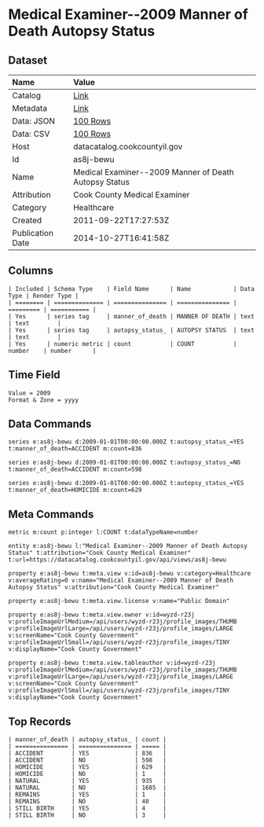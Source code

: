 # Medical Examiner--2009 Manner of Death Autopsy Status

## Dataset

| Name | Value |
| :--- | :---- |
| Catalog | [Link](https://catalog.data.gov/dataset/medical-examiner-2009-manner-of-death-autopsy-status-66301) |
| Metadata | [Link](https://datacatalog.cookcountyil.gov/api/views/as8j-bewu) |
| Data: JSON | [100 Rows](https://datacatalog.cookcountyil.gov/api/views/as8j-bewu/rows.json?max_rows=100) |
| Data: CSV | [100 Rows](https://datacatalog.cookcountyil.gov/api/views/as8j-bewu/rows.csv?max_rows=100) |
| Host | datacatalog.cookcountyil.gov |
| Id | as8j-bewu |
| Name | Medical Examiner--2009 Manner of Death Autopsy Status |
| Attribution | Cook County Medical Examiner |
| Category | Healthcare |
| Created | 2011-09-22T17:27:53Z |
| Publication Date | 2014-10-27T16:41:58Z |

## Columns

```ls
| Included | Schema Type    | Field Name      | Name            | Data Type | Render Type |
| ======== | ============== | =============== | =============== | ========= | =========== |
| Yes      | series tag     | manner_of_death | MANNER OF DEATH | text      | text        |
| Yes      | series tag     | autopsy_status_ | AUTOPSY STATUS  | text      | text        |
| Yes      | numeric metric | count           | COUNT           | number    | number      |
```

## Time Field

```ls
Value = 2009
Format & Zone = yyyy
```

## Data Commands

```ls
series e:as8j-bewu d:2009-01-01T00:00:00.000Z t:autopsy_status_=YES t:manner_of_death=ACCIDENT m:count=836

series e:as8j-bewu d:2009-01-01T00:00:00.000Z t:autopsy_status_=NO t:manner_of_death=ACCIDENT m:count=598

series e:as8j-bewu d:2009-01-01T00:00:00.000Z t:autopsy_status_=YES t:manner_of_death=HOMICIDE m:count=629
```

## Meta Commands

```ls
metric m:count p:integer l:COUNT t:dataTypeName=number

entity e:as8j-bewu l:"Medical Examiner--2009 Manner of Death Autopsy Status" t:attribution="Cook County Medical Examiner" t:url=https://datacatalog.cookcountyil.gov/api/views/as8j-bewu

property e:as8j-bewu t:meta.view v:id=as8j-bewu v:category=Healthcare v:averageRating=0 v:name="Medical Examiner--2009 Manner of Death Autopsy Status" v:attribution="Cook County Medical Examiner"

property e:as8j-bewu t:meta.view.license v:name="Public Domain"

property e:as8j-bewu t:meta.view.owner v:id=wyzd-r23j v:profileImageUrlMedium=/api/users/wyzd-r23j/profile_images/THUMB v:profileImageUrlLarge=/api/users/wyzd-r23j/profile_images/LARGE v:screenName="Cook County Government" v:profileImageUrlSmall=/api/users/wyzd-r23j/profile_images/TINY v:displayName="Cook County Government"

property e:as8j-bewu t:meta.view.tableauthor v:id=wyzd-r23j v:profileImageUrlMedium=/api/users/wyzd-r23j/profile_images/THUMB v:profileImageUrlLarge=/api/users/wyzd-r23j/profile_images/LARGE v:screenName="Cook County Government" v:profileImageUrlSmall=/api/users/wyzd-r23j/profile_images/TINY v:displayName="Cook County Government"
```

## Top Records

```ls
| manner_of_death | autopsy_status_ | count | 
| =============== | =============== | ===== | 
| ACCIDENT        | YES             | 836   | 
| ACCIDENT        | NO              | 598   | 
| HOMICIDE        | YES             | 629   | 
| HOMICIDE        | NO              | 1     | 
| NATURAL         | YES             | 935   | 
| NATURAL         | NO              | 1685  | 
| REMAINS         | YES             | 1     | 
| REMAINS         | NO              | 40    | 
| STILL BIRTH     | YES             | 4     | 
| STILL BIRTH     | NO              | 3     | 
```